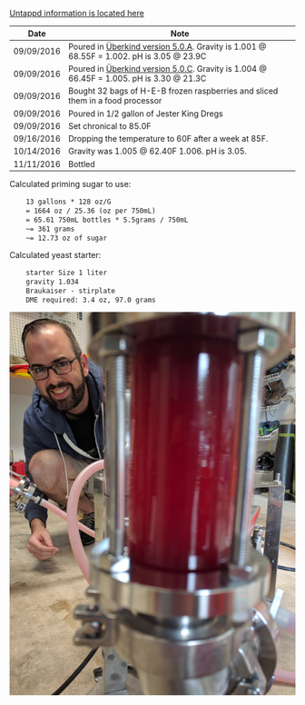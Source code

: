 [Untappd information is located here](https://untappd.com/b/hamzy-homebrew-atrial-rubicite-clone-v1-ar1/1901433)

Date | Note
--- | ---
09/09/2016 | Poured in [Überkind version 5.0.A](Beers/%C3%9Cberkind/v5ABCD). Gravity is 1.001 @ 68.55F = 1.002. pH is 3.05 @ 23.9C
09/09/2016 | Poured in [Überkind version 5.0.C](Beers/%C3%9Cberkind/v5ABCD). Gravity is 1.004 @ 66.45F = 1.005. pH is 3.30 @ 21.3C
09/09/2016 | Bought 32 bags of H-E-B frozen raspberries and sliced them in a food processor
09/09/2016 | Poured in 1/2 gallon of Jester King Dregs
09/09/2016 | Set chronical to 85.0F
09/16/2016 | Dropping the temperature to 60F after a week at 85F.
10/14/2016 | Gravity was 1.005 @ 62.40F 1.006. pH is 3.05.
11/11/2016 | Bottled

Calculated priming sugar to use:
```
    13 gallons * 128 oz/G
    = 1664 oz / 25.36 (oz per 750mL)
    = 65.61 750mL bottles * 5.5grams / 750mL
    ~= 361 grams
    ~= 12.73 oz of sugar
```

Calculated yeast starter:
```
    starter Size 1 liter
    gravity 1.034
    Braukaiser - stirplate
    DME required: 3.4 oz, 97.0 grams
```

![Image of Ryan Harper](IMG_20161111_102247.jpg)
